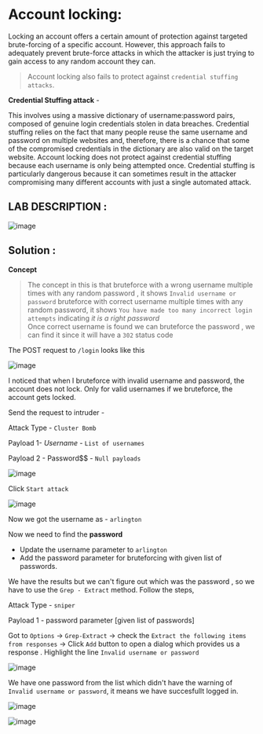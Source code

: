 # Account locking:
 
 Locking an account offers a certain amount of protection against targeted brute-forcing of a specific account. However, this approach fails to adequately prevent brute-force attacks in which the attacker is just trying to gain access to any random account they can.


 
 > Account locking also fails to protect against `credential stuffing attacks`. 
 
 **Credential Stuffing attack** -
 
This involves using a massive dictionary of username:password pairs, composed of genuine login credentials stolen in data breaches. Credential stuffing relies on 
the fact that many people reuse the same username and password on multiple websites and, therefore, there is a chance that some of the compromised credentials in
the dictionary are also valid on the target website. Account locking does not protect against credential stuffing because each username is only being attempted once.
Credential stuffing is particularly dangerous because it can sometimes result in the attacker compromising many different accounts with just a single automated attack.


## LAB DESCRIPTION :

![image](https://user-images.githubusercontent.com/67383098/226798530-f168966d-220f-47b8-96a5-ee5c9de046a1.png)

## Solution :

**Concept**
 
 > The concept in this is that 
 > bruteforce with a wrong username multiple times with any random password , it shows  `Invalid username or password`
 > bruteforce with correct username multiple times with any random password, it shows `You have made too many incorrect login attempts` indicating *it is a right password*  
 > Once correct username is found we can bruteforce the password , we can find it since it will have a `302` status code

The POST request to `/login` looks like this

![image](https://user-images.githubusercontent.com/67383098/226799235-5e0e7942-30e9-4b49-8ce8-833627c50ccf.png)

I noticed that when I bruteforce with invalid username and password, the account does not lock.
Only for valid usernames if we bruteforce, the account gets locked.

Send the request to intruder -

Attack Type - `Cluster Bomb`

Payload 1- $Username$ - `List of usernames`

Payload 2 - Password$$ - `Null payloads`

![image](https://user-images.githubusercontent.com/67383098/227200015-0763773e-ee53-466c-ae44-207a16ed737e.png)



Click `Start attack` 

![image](https://user-images.githubusercontent.com/67383098/227199876-eabd1b99-9fcd-4408-acb2-0622ec4d4ffd.png)

Now we got the username as - `arlington`

Now we need to find the **password**

- Update the username parameter to `arlington`
- Add the password parameter for bruteforcing with given list of passwords.

We have the results but we can't figure out which was the password , so we have to use the `Grep - Extract` method. Follow the steps,

Attack Type - `sniper`

Payload 1 - password parameter  [given list of passwords]

Got to `Options` -> `Grep-Extract` -> check the `Extract the following items from responses` -> Click `Add` button to open a dialog  which provides us a response . Highlight the line `Invalid username or password`
 

![image](https://user-images.githubusercontent.com/67383098/227201759-9222f5a1-514f-45be-9262-75839c73ead8.png)




We have one password from the list which didn't have the warning of `Invalid username or password`, it means we have succesfullt logged in.


![image](https://user-images.githubusercontent.com/67383098/227204607-1dc6e37e-0309-447a-8bff-2c152f235e8f.png)



![image](https://user-images.githubusercontent.com/67383098/227203837-a45ec2db-baf6-4c4c-80a3-3db25bc7f5dc.png)



